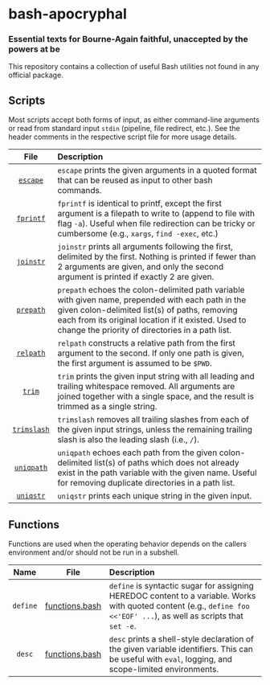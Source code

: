 # bash-apocryphal
### Essential texts for Bourne-Again faithful, unaccepted by the powers at be

This repository contains a collection of useful Bash utilities not found in any official package.

## Scripts

Most scripts accept both forms of input, as either command-line arguments or read from standard input `stdin` (pipeline, file redirect, etc.). See the header comments in the respective script file for more usage details.

|File|Description|
|:--:|:----------|
|[`escape`](bin/escape)|`escape` prints the given arguments in a quoted format that can be reused as input to other bash commands.|
|[`fprintf`](bin/fprintf)|`fprintf` is identical to printf, except the first argument is a filepath to write to (append to file with flag `-a`). Useful when file redirection can be tricky or cumbersome (e.g., `xargs`, `find -exec`, etc.)|
|[`joinstr`](bin/joinstr)|`joinstr` prints all arguments following the first, delimited by the first. Nothing is printed if fewer than 2 arguments are given, and only the second argument is printed if exactly 2 are given.|
|[`prepath`](bin/prepath)|`prepath` echoes the colon-delimited path variable with given name, prepended with each path in the given colon-delimited list(s) of paths, removing each from its original location if it existed. Used to change the priority of directories in a path list.|
|[`relpath`](bin/relpath)|`relpath` constructs a relative path from the first argument to the second. If only one path is given, the first argument is assumed to be `$PWD`.|
|[`trim`](bin/trim)|`trim` prints the given input string with all leading and trailing whitespace removed. All arguments are joined together with a single space, and the result is trimmed as a single string.|
|[`trimslash`](bin/trimslash)|`trimslash` removes all trailing slashes from each of the given input strings, unless the remaining trailing slash is also the leading slash (i.e., `/`).|
|[`uniqpath`](bin/uniqpath)|`uniqpath` echoes each path from the given colon-delimited list(s) of paths which does not already exist in the path variable with the given name. Useful for removing duplicate directories in a path list.|
|[`uniqstr`](bin/uniqstr)|`uniqstr` prints each unique string in the given input.|

## Functions

Functions are used when the operating behavior depends on the callers environment and/or should not be run in a subshell.

|Name|File|Description|
|:--:|:--:|:----------|
|`define`|[functions.bash](functions.bash)|`define` is syntactic sugar for assigning HEREDOC content to a variable. Works with quoted content (e.g., `define foo <<'EOF' ...`), as well as scripts that `set -e`.|
|`desc`|[functions.bash](functions.bash)|`desc` prints a shell-style declaration of the given variable identifiers. This can be useful with `eval`, logging, and scope-limited environments.|

